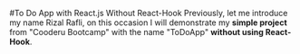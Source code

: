 #To Do App with React.js Without React-Hook
Previously, let me introduce my name Rizal Rafli, on this occasion I will demonstrate my **simple project** from "Cooderu Bootcamp" with the name "ToDoApp" **without using React-Hook**.
